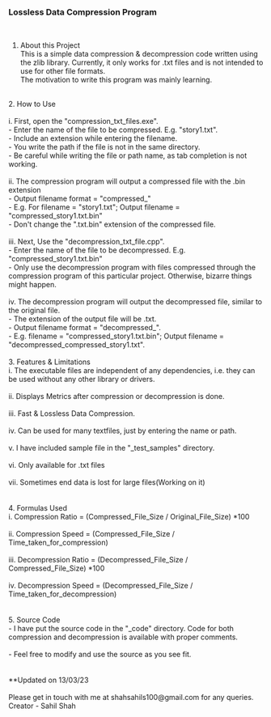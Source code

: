 <h3> Lossless Data Compression Program </h3><br>

1. About this Project <br>
    This is a simple data compression & decompression code written using the zlib library. Currently, it only works for .txt files and is not intended to use for other file formats. <br>
    The motivation to write this program was mainly learning. <br>
<br>
2. How to Use <br>
<br>
    i. First, open the "compression_txt_files.exe". <br>
        - Enter the name of the file to be compressed. E.g. "story1.txt". <br>
        - Include an extension while entering the filename. <br>
        - You write the path if the file is not in the same directory. <br>
        - Be careful while writing the file or path name, as tab completion is not working. <br>
        <br>
    ii. The compression program will output a compressed file with the .bin extension <br>
        - Output filename format = "compressed_<input_filename>" <br>
        - E.g. For filename = "story1.txt"; Output filename = "compressed_story1.txt.bin" <br> 
        - Don't change the ".txt.bin" extension of the compressed file. <br>
        <br>
    iii. Next, Use the "decompression_txt_file.cpp". <br>
        - Enter the name of the file to be decompressed. E.g. "compressed_story1.txt.bin" <br>
        - Only use the decompression program with files compressed through the compression program of this particular project. Otherwise, bizarre things might happen. <br>
        <br>
    iv. The decompression program will output the decompressed file, similar to the original file. <br>
        - The extension of the output file will be .txt. <br>
        - Output filename format = "decompressed_<inputfilename>". <br> 
        - E.g. filename = "compressed_story1.txt.bin"; Output filename = "decompressed_compressed_story1.txt". <br>
<br>
3. Features & Limitations <br>
    i. The executable files are independent of any dependencies, i.e. they can be used without any other library or drivers. <br>
    <br>
    ii. Displays Metrics after compression or decompression is done. <br>
    <br>
    iii. Fast & Lossless Data Compression. <br>
    <br>
    iv. Can be used for many textfiles, just by entering the name or path. <br>
    <br>
    v. I have included sample file in the "_test_samples" directory. <br>
    <br>
    vi. Only available for .txt files <br>
    <br>
    vii. Sometimes end data is lost for large files(Working on it) <br>
    <br>
<br>
4. Formulas Used <br>
    i. Compression Ratio = (Compressed_File_Size / Original_File_Size) *100 <br>
    <br>
    ii. Compression Speed = (Compressed_File_Size / Time_taken_for_compression) <br>
    <br>
    iii. Decompression Ratio = (Decompressed_File_Size / Compressed_File_Size) *100 <br>
    <br>
    iv. Decompression Speed = (Decompressed_File_Size / Time_taken_for_decompression) <br>
    <br>
<br>
5. Source Code <br>
    - I have put the source code in the "_code" directory. Code for both compression and decompression is available with proper comments. <br>
    <br>
    - Feel free to modify and use the source as you see fit. <br>
    <br>
<br>
**Updated on 13/03/23 <br>
<br>
Please get in touch with me at shahsahils100@gmail.com for any queries. <br>
Creator - Sahil Shah <br>


